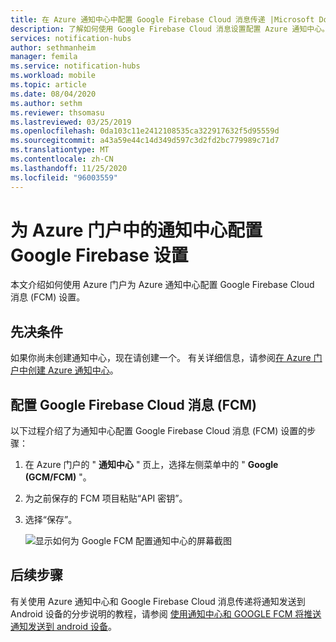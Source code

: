 ```yaml
---
title: 在 Azure 通知中心中配置 Google Firebase Cloud 消息传递 |Microsoft Docs
description: 了解如何使用 Google Firebase Cloud 消息设置配置 Azure 通知中心。
services: notification-hubs
author: sethmanheim
manager: femila
ms.service: notification-hubs
ms.workload: mobile
ms.topic: article
ms.date: 08/04/2020
ms.author: sethm
ms.reviewer: thsomasu
ms.lastreviewed: 03/25/2019
ms.openlocfilehash: 0da103c11e2412108535ca322917632f5d95559d
ms.sourcegitcommit: a43a59e44c14d349d597c3d2fd2bc779989c71d7
ms.translationtype: MT
ms.contentlocale: zh-CN
ms.lasthandoff: 11/25/2020
ms.locfileid: "96003559"
---
```

# <a name="configure-google-firebase-settings-for-a-notification-hub-in-the-azure-portal"></a>为 Azure 门户中的通知中心配置 Google Firebase 设置

本文介绍如何使用 Azure 门户为 Azure 通知中心配置 Google Firebase Cloud 消息 (FCM) 设置。  

## <a name="prerequisites"></a>先决条件

如果你尚未创建通知中心，现在请创建一个。 有关详细信息，请参阅[在 Azure 门户中创建 Azure 通知中心](create-notification-hub-portal.md)。

## <a name="configure-google-firebase-cloud-messaging-fcm"></a>配置 Google Firebase Cloud 消息 (FCM) 

以下过程介绍了为通知中心配置 Google Firebase Cloud 消息 (FCM) 设置的步骤：

1. 在 Azure 门户的 " **通知中心** " 页上，选择左侧菜单中的 " **Google (GCM/FCM)** "。
2. 为之前保存的 FCM 项目粘贴“API 密钥”。
3. 选择“保存”。

   ![显示如何为 Google FCM 配置通知中心的屏幕截图](./media/notification-hubs-android-push-notification-google-fcm-get-started/fcm-server-key.png)

## <a name="next-steps"></a>后续步骤

有关使用 Azure 通知中心和 Google Firebase Cloud 消息传递将通知发送到 Android 设备的分步说明的教程，请参阅 [使用通知中心和 GOOGLE FCM 将推送通知发送到 android 设备](notification-hubs-android-push-notification-google-fcm-get-started.md)。
